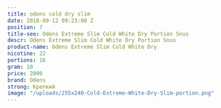 ```yaml
---
title: odens cold dry slim
date: 2018-09-12 09:23:00 Z
position: 7
title-seo: Odens Extreme Slim Cold White Dry Portion Snus
descr: Odens Extreme Slim Cold White Dry Portion Snus
product-name: Odens Extreme Slim Cold White Dry
nicotine: 22
portions: 16
gram: 10
price: 2000
brand: Odens
strong: Крепкий
image: "/uploads/255x240-Cold-Extreme-White-Dry-Slim-portion.png"
---
```


